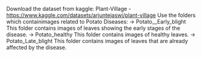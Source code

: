 Download the dataset from kaggle:
        Plant-Village - https://www.kaggle.com/datasets/arjuntejaswi/plant-village
Use the folders which containimages related to Potato Diseases: 
      -> Potato__Early_blight
              This folder contains images of leaves showing the early stages of the disease.
      -> Potato_healthy
              This folder contains images of healthy leaves.
      -> Potato_Late_blight
              This folder contains images of leaves that are already affected by the disease.
